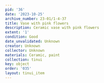 ```yaml
---
pid: '36'
date: '2023-10-25'
archive_number: 23-01/1-4-37
title: Vase with pink flowers
description: Ceramic vase with pink flowers
extent: '1'
condition: Good
date_unvalidated: Unknown
creator: Unknown
collector: Unknown
materials: Ceramic, paint
collection: tinui
key: object
order: '035'
layout: tinui_item
---
```

